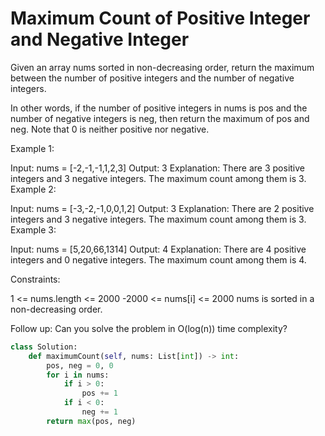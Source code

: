 # Maximum Count of Positive Integer and Negative Integer

Given an array nums sorted in non-decreasing order, return the maximum between the number of positive integers and the number of negative integers.

In other words, if the number of positive integers in nums is pos and the number of negative integers is neg, then return the maximum of pos and neg.
Note that 0 is neither positive nor negative.

Example 1:

Input: nums = [-2,-1,-1,1,2,3]
Output: 3
Explanation: There are 3 positive integers and 3 negative integers. The maximum count among them is 3.
Example 2:

Input: nums = [-3,-2,-1,0,0,1,2]
Output: 3
Explanation: There are 2 positive integers and 3 negative integers. The maximum count among them is 3.
Example 3:

Input: nums = [5,20,66,1314]
Output: 4
Explanation: There are 4 positive integers and 0 negative integers. The maximum count among them is 4.

Constraints:

1 <= nums.length <= 2000
-2000 <= nums[i] <= 2000
nums is sorted in a non-decreasing order.

Follow up: Can you solve the problem in O(log(n)) time complexity?

```python
class Solution:
    def maximumCount(self, nums: List[int]) -> int:
        pos, neg = 0, 0
        for i in nums:
            if i > 0:
                pos += 1
            if i < 0:
                neg += 1
        return max(pos, neg)
```
